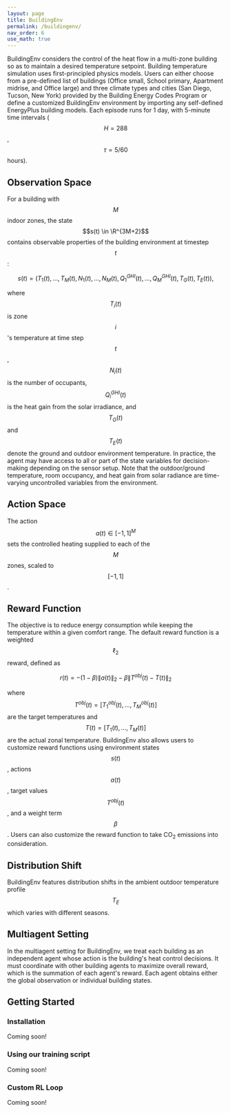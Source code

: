 ```yaml
---
layout: page
title: BuildingEnv
permalink: /buildingenv/
nav_order: 6
use_math: true
---
```


BuildingEnv considers the control of the heat flow in a multi-zone building so as to maintain a desired temperature setpoint.  Building temperature simulation uses first-principled physics models. Users can either choose from a pre-defined list of buildings (Office small, School primary, Apartment midrise, and Office large) and three climate types and cities (San Diego, Tucson, New York) provided by the Building Energy Codes Program or define a customized BuildingEnv environment by importing any self-defined EnergyPlus building models. Each episode runs for 1 day, with 5-minute time intervals ($$H = 288$$, $$\tau = 5/60$$ hours).

## Observation Space
For a building with $$M$$ indoor zones, the state $$s(t) \in \R^{3M+2}$$ contains observable properties of the building environment at timestep $$t$$:

$$
s(t) = (T_1(t), ...,T_{M}(t), N_1(t), ..., N_{M}(t), Q_{1}^{GHI}(t), ..., Q_{M}^{GHI}(t), T_G(t), T_{E}(t)),
$$

where $$T_i(t)$$ is zone $$i$$'s temperature at time step $$t$$, $$N_i(t)$$ is the number of occupants, $$Q_{i}^{GHI}(t)$$ is the heat gain from the solar irradiance, and $$T_G(t)$$ and $$T_E(t)$$ denote the ground and outdoor environment temperature. In practice, the agent may have access to all or part of the state variables for decision-making depending on the sensor setup. Note that the outdoor/ground temperature, room occupancy, and heat gain from solar radiance are time-varying uncontrolled variables from the environment.

## Action Space
The action $$a(t) \in [-1, 1]^M$$ sets the controlled heating supplied to each of the $$M$$ zones, scaled to $$[-1, 1]$$.

## Reward Function
The objective is to reduce energy consumption while keeping the temperature within a given comfort range. The default reward function is a weighted $$\ell_2$$ reward, defined as

$$
    r(t) = - (1-\beta) \|a(t)\|_2 - \beta \|T^{obj}(t)-T(t)\|_2
$$

where $$T^{obj}(t)=[T^{obj}_{1}(t),...,T^{obj}_{M}(t)]$$ are the target temperatures and $$T(t)=[T_{1}(t),...,T_{M}(t)]$$ are the actual zonal temperature. BuildingEnv also allows users to customize reward functions using environment states $$s(t)$$, actions $$a(t)$$, target values $$T^{obj}(t)$$, and a weight term $$\beta$$. Users can also customize the reward function to take CO<sub>2</sub> emissions into consideration.

## Distribution Shift
BuildingEnv features distribution shifts in the ambient outdoor temperature profile $$T_E$$ which varies with different seasons.

## Multiagent Setting
In the multiagent setting for BuildingEnv, we treat each building as an independent agent whose action is the building's heat control decisions. It must coordinate with other building agents to maximize overall reward, which is the summation of each agent's reward. Each agent obtains either the global observation or individual building states.

## Getting Started

### Installation

Coming soon!

### Using our training script

Coming soon!

### Custom RL Loop

Coming soon!
